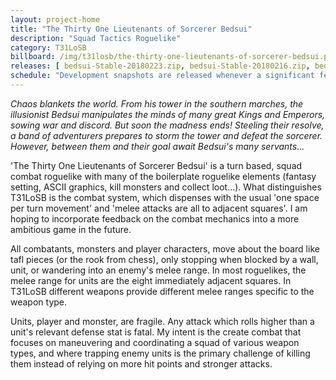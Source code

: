 ```yaml
---
layout: project-home
title: "The Thirty One Lieutenants of Sorcerer Bedsui"
description: "Squad Tactics Roguelike"
category: T31LoSB
billboard: /img/t31losb/the-thirty-one-lieutenants-of-sorcerer-bedsui.png
releases: [ bedsui-Stable-20180223.zip, bedsui-Stable-20180216.zip, bedsui-Stable-20180201.zip, bedsui-Stable-20171216.zip, bedsui-Stable-20171214.zip, bedsui-Stable-20171205.zip, bedsui-Stable-20171127.zip, bedsui-Stable-20171124.zip, bedsui-Stable-20171117.zip, bedsui-Stable-20171111.zip, bedsui-Stable-20171028.zip, bedsui-Alpha-20171021.zip, bedsui-Alpha-20171014.zip ]
schedule: "Development snapshots are released whenever a significant feature is completed; playable on Windows, Linux and Macs."
---
```


*Chaos blankets the world. From his tower in the southern marches, the illusionist Bedsui manipulates the minds of many great Kings and Emperors, sowing war and discord. But soon the madness ends! Steeling their resolve, a band of adventurers prepares to storm the tower and defeat the sorcerer. However, between them and their goal await Bedsui's many servants...*

'The Thirty One Lieutenants of Sorcerer Bedsui' is a turn based, squad combat roguelike with many of the boilerplate roguelike elements (fantasy setting, ASCII graphics, kill monsters and collect loot...). What distinguishes T31LoSB is the combat system, which dispenses with the usual 'one space per turn movement' and 'melee attacks are all to adjacent squares'. I am hoping to incorporate feedback on the combat mechanics into a more ambitious game in the future.

All combatants, monsters and player characters, move about the board like tafl pieces (or the rook from chess), only stopping when blocked by a wall, unit, or wandering into an enemy's melee range. In most roguelikes, the melee range for units are the eight immediately adjacent squares. In T31LoSB different weapons provide different melee ranges specific to the weapon type.

Units, player and monster, are fragile. Any attack which rolls higher than a unit's relevant defense stat is fatal. My intent is the create combat that focuses on maneuvering and coordinating a squad of various weapon types, and where trapping enemy units is the primary challenge of killing them instead of relying on more hit points and stronger attacks.
